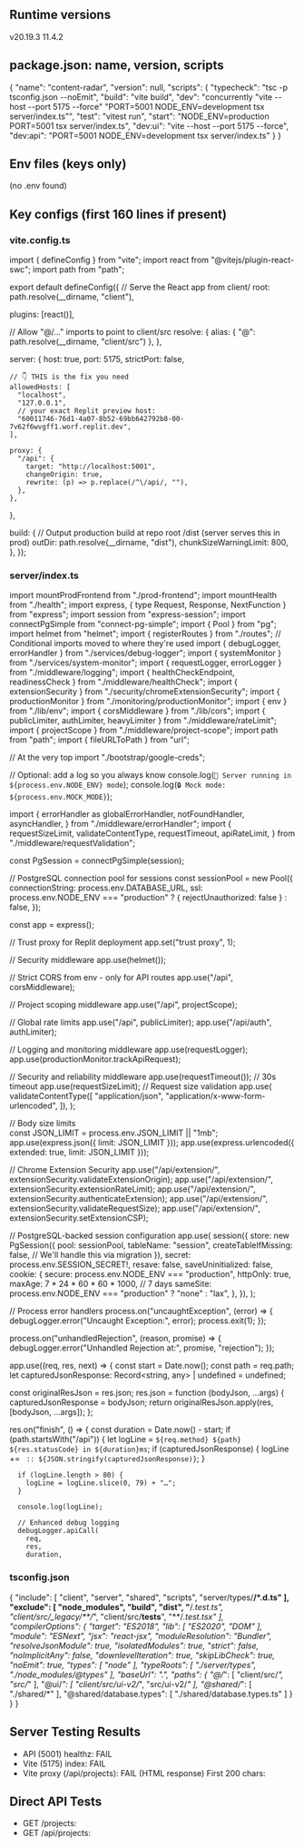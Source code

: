 ## Runtime versions
v20.19.3
11.4.2

## package.json: name, version, scripts
{
  "name": "content-radar",
  "version": null,
  "scripts": {
    "typecheck": "tsc -p tsconfig.json --noEmit",
    "build": "vite build",
    "dev": "concurrently \"vite --host --port 5175 --force\" \"PORT=5001 NODE_ENV=development tsx server/index.ts\"",
    "test": "vitest run",
    "start": "NODE_ENV=production PORT=5001 tsx server/index.ts",
    "dev:ui": "vite --host --port 5175 --force",
    "dev:api": "PORT=5001 NODE_ENV=development tsx server/index.ts"
  }
}

## Env files (keys only)
(no .env found)

## Key configs (first 160 lines if present)
### vite.config.ts
import { defineConfig } from "vite";
import react from "@vitejs/plugin-react-swc";
import path from "path";

export default defineConfig({
  // Serve the React app from client/
  root: path.resolve(__dirname, "client"),

  plugins: [react()],

  // Allow "@/..." imports to point to client/src
  resolve: {
    alias: { "@": path.resolve(__dirname, "client/src") },
  },

  server: {
    host: true,
    port: 5175,
    strictPort: false,

    // 👇 THIS is the fix you need
    allowedHosts: [
      "localhost",
      "127.0.0.1",
      // your exact Replit preview host:
      "60011746-76d1-4a07-8b52-69bb642792b8-00-7v62f6wvgff1.worf.replit.dev",
    ],

    proxy: {
      "/api": {
        target: "http://localhost:5001",
        changeOrigin: true,
        rewrite: (p) => p.replace(/^\/api/, ""),
      },
    },
  },

  build: {
    // Output production build at repo root /dist (server serves this in prod)
    outDir: path.resolve(__dirname, "dist"),
    chunkSizeWarningLimit: 800,
  },
});

### server/index.ts
import mountProdFrontend from "./prod-frontend";
import mountHealth from "./health";
import express, { type Request, Response, NextFunction } from "express";
import session from "express-session";
import connectPgSimple from "connect-pg-simple";
import { Pool } from "pg";
import helmet from "helmet";
import { registerRoutes } from "./routes";
// Conditional imports moved to where they're used
import { debugLogger, errorHandler } from "./services/debug-logger";
import { systemMonitor } from "./services/system-monitor";
import { requestLogger, errorLogger } from "./middleware/logging";
import { healthCheckEndpoint, readinessCheck } from "./middleware/healthCheck";
import { extensionSecurity } from "./security/chromeExtensionSecurity";
import { productionMonitor } from "./monitoring/productionMonitor";
import { env } from "./lib/env";
import { corsMiddleware } from "./lib/cors";
import { publicLimiter, authLimiter, heavyLimiter } from "./middleware/rateLimit";
import { projectScope } from "./middleware/project-scope";
import path from "path";
import { fileURLToPath } from "url";



// At the very top
import "./bootstrap/google-creds";

// Optional: add a log so you always know
console.log(`🚀 Server running in ${process.env.NODE_ENV} mode`);
console.log(`🔒 Mock mode: ${process.env.MOCK_MODE}`);

import {
  errorHandler as globalErrorHandler,
  notFoundHandler,
  asyncHandler,
} from "./middleware/errorHandler";
import {
  requestSizeLimit,
  validateContentType,
  requestTimeout,
  apiRateLimit,
} from "./middleware/requestValidation";

const PgSession = connectPgSimple(session);

// PostgreSQL connection pool for sessions
const sessionPool = new Pool({
  connectionString: process.env.DATABASE_URL,
  ssl:
    process.env.NODE_ENV === "production"
      ? { rejectUnauthorized: false }
      : false,
});

const app = express();

// Trust proxy for Replit deployment
app.set("trust proxy", 1);

// Security middleware
app.use(helmet());

// Strict CORS from env - only for API routes
app.use("/api", corsMiddleware);

// Project scoping middleware
app.use("/api", projectScope);

// Global rate limits
app.use("/api", publicLimiter);
app.use("/api/auth", authLimiter);

// Logging and monitoring middleware
app.use(requestLogger);
app.use(productionMonitor.trackApiRequest);

// Security and reliability middleware
app.use(requestTimeout()); // 30s timeout
app.use(requestSizeLimit); // Request size validation
app.use(
  validateContentType([
    "application/json",
    "application/x-www-form-urlencoded",
  ]),
);

// Body size limits  
const JSON_LIMIT = process.env.JSON_LIMIT || "1mb";
app.use(express.json({ limit: JSON_LIMIT }));
app.use(express.urlencoded({ extended: true, limit: JSON_LIMIT }));

// Chrome Extension Security
app.use("/api/extension/", extensionSecurity.validateExtensionOrigin);
app.use("/api/extension/", extensionSecurity.extensionRateLimit);
app.use("/api/extension/", extensionSecurity.authenticateExtension);
app.use("/api/extension/", extensionSecurity.validateRequestSize);
app.use("/api/extension/", extensionSecurity.setExtensionCSP);

// PostgreSQL-backed session configuration
app.use(
  session({
    store: new PgSession({
      pool: sessionPool,
      tableName: "session",
      createTableIfMissing: false, // We'll handle this via migration
    }),
    secret: process.env.SESSION_SECRET!,
    resave: false,
    saveUninitialized: false,
    cookie: {
      secure: process.env.NODE_ENV === "production",
      httpOnly: true,
      maxAge: 7 * 24 * 60 * 60 * 1000, // 7 days
      sameSite: process.env.NODE_ENV === "production" ? "none" : "lax",
    },
  }),
);



// Process error handlers
process.on("uncaughtException", (error) => {
  debugLogger.error("Uncaught Exception:", error);
  process.exit(1);
});

process.on("unhandledRejection", (reason, promise) => {
  debugLogger.error("Unhandled Rejection at:", promise, "rejection");
});

app.use((req, res, next) => {
  const start = Date.now();
  const path = req.path;
  let capturedJsonResponse: Record<string, any> | undefined = undefined;

  const originalResJson = res.json;
  res.json = function (bodyJson, ...args) {
    capturedJsonResponse = bodyJson;
    return originalResJson.apply(res, [bodyJson, ...args]);
  };

  res.on("finish", () => {
    const duration = Date.now() - start;
    if (path.startsWith("/api")) {
      let logLine = `${req.method} ${path} ${res.statusCode} in ${duration}ms`;
      if (capturedJsonResponse) {
        logLine += ` :: ${JSON.stringify(capturedJsonResponse)}`;
      }

      if (logLine.length > 80) {
        logLine = logLine.slice(0, 79) + "…";
      }

      console.log(logLine);

      // Enhanced debug logging
      debugLogger.apiCall(
        req,
        res,
        duration,

### tsconfig.json
{
  "include": [
    "client",
    "server",
    "shared",
    "scripts",
    "server/types/**/*.d.ts"
  ],
  "exclude": [
    "node_modules",
    "build",
    "dist",
    "**/*.test.ts",
    "client/src/_legacy/**/*",
    "client/src/__tests__",
    "**/*.test.tsx"
  ],
  "compilerOptions": {
    "target": "ES2018",
    "lib": [
      "ES2020",
      "DOM"
    ],
    "module": "ESNext",
    "jsx": "react-jsx",
    "moduleResolution": "Bundler",
    "resolveJsonModule": true,
    "isolatedModules": true,
    "strict": false,
    "noImplicitAny": false,
    "downlevelIteration": true,
    "skipLibCheck": true,
    "noEmit": true,
    "types": [
      "node"
    ],
    "typeRoots": [
      "./server/types",
      "./node_modules/@types"
    ],
    "baseUrl": ".",
    "paths": {
      "@/*": [
        "client/src/*",
        "src/*"
      ],
      "@ui/*": [
        "client/src/ui-v2/*",
        "src/ui-v2/*"
      ],
      "@shared/*": [
        "./shared/*"
      ],
      "@shared/database.types": [
        "./shared/database.types.ts"
      ]
    }
  }
}

## Server Testing Results

- API (5001) healthz: FAIL
- Vite (5175) index: FAIL
- Vite proxy (/api/projects): FAIL (HTML response)
  First 200 chars: 

## Direct API Tests

- GET /projects: 
- GET /api/projects: 

